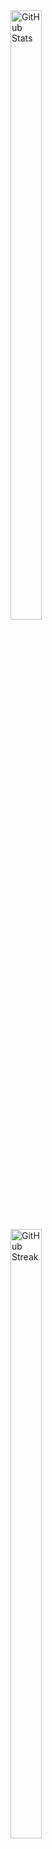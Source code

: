 



<div style="width: 40%;">
  <!-- GitHub Stats -->
  <img src="https://github-readme-stats.vercel.app/api?username=iamwendellbalagot&show_icons=true&count_private=true&hide=stars,issues&theme=dark&custom_title=GitHub%20Stats&include_all_commits=true" alt="GitHub Stats" width="50%" >

  <!-- GitHub Streak -->
  <img src="https://github-readme-streak-stats.herokuapp.com?user=iamwendellbalagot&theme=dark" alt="GitHub Streak" width="50%" >
</div>
